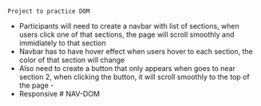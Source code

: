                                                                      Project to practice DOM
- Participants will need to create a navbar with list of sections, when users click one of that sections, the page will scroll smoothly and immidiately to that section
- Navbar has to have hover effect when users hover to each section, the color of that section will change
- Also need to create a button that only appears when goes to near section 2, when clicking the button, it will scroll smoothly to the top of the page - 
- Responsive
#   N A V - D O M  
 